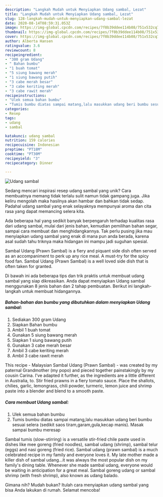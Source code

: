 ```yaml
---
description: "Langkah Mudah untuk Menyiapkan Udang sambal, Lezat"
title: "Langkah Mudah untuk Menyiapkan Udang sambal, Lezat"
slug: 128-langkah-mudah-untuk-menyiapkan-udang-sambal-lezat
date: 2020-08-14T08:59:31.053Z
image: https://img-global.cpcdn.com/recipes/7f0b39ddee114b08/751x532cq70/udang-sambal-foto-resep-utama.jpg
thumbnail: https://img-global.cpcdn.com/recipes/7f0b39ddee114b08/751x532cq70/udang-sambal-foto-resep-utama.jpg
cover: https://img-global.cpcdn.com/recipes/7f0b39ddee114b08/751x532cq70/udang-sambal-foto-resep-utama.jpg
author: Alberta Hansen
ratingvalue: 3.6
reviewcount: 8
recipeingredient:
- "300 gram Udang"
- " Bahan bumbu"
- "1 buah tomat"
- "5 siung bawang merah"
- "1 siung bawang putih"
- "3 cabe merah besar"
- "3 cabe keriting merah"
- "3 cabe rawit merah"
recipeinstructions:
- "Ulek semua bahan bumbu"
- "Tumis bumbu diatas sampai matang,lalu masukkan udang beri bumbu sesuai selera (sedikit saos tiram,garam,gula,kecap manis). Masak sampai bumbu meresap"
categories:
- Resep
tags:
- udang
- sambal

katakunci: udang sambal 
nutrition: 159 calories
recipecuisine: Indonesian
preptime: "PT18M"
cooktime: "PT30M"
recipeyield: "3"
recipecategory: Dinner

---
```



![Udang sambal](https://img-global.cpcdn.com/recipes/7f0b39ddee114b08/751x532cq70/udang-sambal-foto-resep-utama.jpg)

Sedang mencari inspirasi resep udang sambal yang unik? Cara membuatnya memang tidak terlalu sulit namun tidak gampang juga. Jika keliru mengolah maka hasilnya akan hambar dan bahkan tidak sedap. Padahal udang sambal yang enak selayaknya mempunyai aroma dan cita rasa yang dapat memancing selera kita.

Ada beberapa hal yang sedikit banyak berpengaruh terhadap kualitas rasa dari udang sambal, mulai dari jenis bahan, kemudian pemilihan bahan segar, sampai cara membuat dan menghidangkannya. Tak perlu pusing jika mau menyiapkan udang sambal yang enak di mana pun anda berada, karena asal sudah tahu triknya maka hidangan ini mampu jadi suguhan spesial.

Sambal Udang (Prawn Sambal) is a fiery and piquant side dish often served as an accompaniment to perk up any rice meal. A must-try for the spicy food fan. Sambal Udang (Prawn Sambal) is a well loved side dish that is often taken for granted.


Di bawah ini ada beberapa tips dan trik praktis untuk membuat udang sambal yang siap dikreasikan. Anda dapat menyiapkan Udang sambal menggunakan 8 jenis bahan dan 2 tahap pembuatan. Berikut ini langkah-langkah untuk membuat hidangannya.

<!--inarticleads1-->

##### Bahan-bahan dan bumbu yang dibutuhkan dalam menyiapkan Udang sambal:

1. Sediakan 300 gram Udang
1. Siapkan  Bahan bumbu
1. Ambil 1 buah tomat
1. Gunakan 5 siung bawang merah
1. Siapkan 1 siung bawang putih
1. Gunakan 3 cabe merah besar
1. Ambil 3 cabe keriting merah
1. Ambil 3 cabe rawit merah


This recipe - Malaysian Sambal Udang (Prawn Sambal) - was created by my paternal Grandmother (my popo) and pieced together painstakingly by my cousin Carina. I&#39;ve adapted it further, as the ingredients are a little different in Australia, to. Stir fried prawns in a fiery tomato sauce. Place the shallots, chilies, garlic, lemongrass, chili powder, turmeric, lemon juice and shrimp paste into a blender and blend to a smooth paste. 

<!--inarticleads2-->

##### Cara membuat Udang sambal:

1. Ulek semua bahan bumbu
1. Tumis bumbu diatas sampai matang,lalu masukkan udang beri bumbu sesuai selera (sedikit saos tiram,garam,gula,kecap manis). Masak sampai bumbu meresap


Sambal tumis (slow-stirring) is a versatile stir-fried chile paste used in dishes like mee goreng (fried noodles), sambal udang (shrimp), sambal telur (eggs) and nasi goreng (fried rice). Sambal udang (prawn sambal) is a much celebrated recipe in my family and everyone loves it. My late mother made a killer dish of sambal udang…it was always the most popular dish on my family&#39;s dining table. Whenever she made sambal udang, everyone would be waiting in anticipation for a great meal. Sambal goreng udang or sambal shrimp (with fresh shrimp), also known as udang balado. 

Gimana nih? Mudah bukan? Itulah cara menyiapkan udang sambal yang bisa Anda lakukan di rumah. Selamat mencoba!
